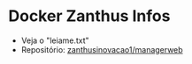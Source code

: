 # Docker Zanthus Infos

- Veja o "leiame.txt"
- Repositório: [zanthusinovacao1/managerweb](https://hub.docker.com/repository/docker/zanthusinovacao1/managerweb/general)
